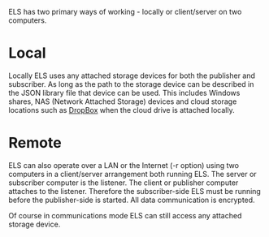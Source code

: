 ELS has two primary ways of working - locally or client/server on two computers.

# Local

Locally ELS uses any attached storage devices for both the publisher and 
subscriber. As long as the path to the storage device can be described 
in the JSON library file that device can be used. This includes Windows 
shares, NAS (Network Attached Storage) devices and cloud storage 
locations such as 
[DropBox](https://www.dropbox.com/features/cloud-storage) when the cloud 
drive is attached locally. 

# Remote

ELS can also operate over a LAN or the Internet (-r option) using two 
computers in a client/server arrangement both running ELS. The server or 
subscriber computer is the listener. The client or publisher computer 
attaches to the listener. Therefore the subscriber-side ELS must be 
running before the publisher-side is started. All data communication is 
encrypted. 

Of course in communications mode ELS can still access any attached 
storage device.
